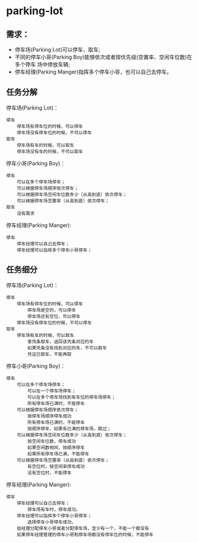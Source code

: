 # parking-lot

## 需求：
 * 停车场(Parking Lot)可以停车、取车;
 * 不同的停车小哥(Parking Boy)能够依次或者按优先级(空置率、空闲车位数)在多个停车
场中停放车辆;
 * 停车经理(Parking Manger)指挥多个停车小哥，也可以自己去停车。

## 任务分解
停车场(Parking Lot)：

    停车
        停车场有停车位的时候，可以停车
        停车场没有停车位的时候，不可以停车
    取车
        停车场有车的时候，可以取车
        停车场没有车的时候，不可以取车
            
停车小哥(Parking Boy)：

    停车
        可以在多个停车场停车；
        可以根据停车场顺序依次停车；
        可以根据停车场空闲车位数多少（从高到底）依次停车；
        可以根据停车场空置率（从高到底）依次停车；
    取车
        没有需求

停车经理(Parking Manger):

    停车
        停车经理可以自己去停车；
        停车经理可以指挥多个停车小哥停车；

## 任务细分
停车场(Parking Lot)： 

    停车
        停车场有停车位的时候，可以停车
            停车场是空的，可以停车
            停车场还有空位，可以停车
        停车场没有停车位的时候，不可以停车
    取车
        停车场有车的时候，可以取车
            拿凭条取车，返回该凭条对应的车
            如果凭条没有找到对应的车，不可以取车
            凭证已取车，不能再取
            
停车小哥(Parking Boy)：

    停车
        可以在多个停车场停车；
            可以在一个停车场停车；
            可以在多个停车场找到有车位的停车场停车；
            所有停车场已满时，不能停车
        可以根据停车场顺序依次停车；
            按停车场顺序停车成功
            所有停车场已满时，不能停车
            按顺序停车，如果有已满的停车场，跳过；
        可以根据停车场空闲车位数多少（从高到底）依次停车；
            按空闲车位数，停车成功
            如果空闲数相同，按顺序停车
            如果所有停车场已满，不能停车
        可以根据停车场空置率（从高到底）依次停车；
            有空位时，按空闲率停车成功
            没有空位时，不能停车
            
停车经理(Parking Manger):

    停车
        停车经理可以自己去停车；
            停车场有车时，停车成功。
        停车经理可以指挥多个停车小哥停车；
            选择停车小哥停车成功。
        给经理分配停车小哥或者分配停车场，至少有一个，不能一个都没有
        如果停车经理管理的停车小哥和停车场都没有停车位的时候，不能停车

